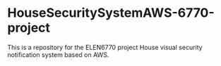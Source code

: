 # HouseSecuritySystemAWS-6770-project
This is a repository for the ELEN6770 project House visual security notification system based on AWS.


